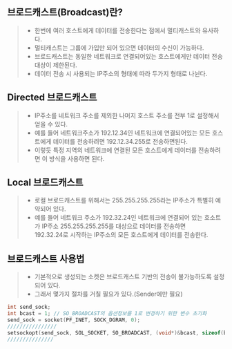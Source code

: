 ## 브로드캐스트(Broadcast)란?
> * 한번에 여러 호스트에게 데이터를 전송한다는 점에서 멀티캐스트와 유사하다.
> * 멀티캐스트는 그룹에 가입만 되어 있으면 데이터의 수신이 가능하다.
> * 브로드캐스트는 동일한 네트워크로 연결되어있는 호스트에게만 데이터 전송 대상이 제한된다.
> * 데이터 전송 시 사용되는 IP주소의 형태에 따라 두가지 형태로 나뉜다.

## Directed 브로드캐스트
> * IP주소를 네트워크 주소를 제외한 나머지 호스트 주소를 전부 1로 설정해서 얻을 수 있다.
> * 예를 들어 네트워크주소가 192.12.34인 네트워크에 연결되어있는 모든 호스트에게 데이터를 전송하려면 192.12.34.255로 전송하면된다.
> * 이렇듯 특정 지역의 네트워크에 연결된 모든 호스트에게 데이터를 전송하려면 이 방식을 사용하면 된다.

## Local 브로드캐스트
> * 로컬 브로드캐스트를 위해서는 255.255.255.255라는 IP주소가 특별히 예약되어 있다.
> * 예를 들어 네트워크 주소가 192.32.24인 네트워크에 연결되어 있는 호소트가 IP주소 255.255.255.255를 대상으로 데이터를 전송하면<br/>
> 192.32.24로 시작하는 IP주소의 모든 호스트에게 데이터를 전송한다.

## 브로드캐스트 사용법
> * 기본적으로 생성되는 소켓은 브로드캐스트 기반의 전송이 불가능하도록 설정되어 있다.
> * 그래서 몇가지 절차를 거칠 필요가 있다.(Sender에만 필요)
```c
int send_sock;
int bcast = 1; // SO_BROADCAST의 옵션정보를 1로 변경하기 위한 변수 초기화
send_sock = socket(PF_INET, SOCK_DGRAM, 0);
////////////////
setsockopt(send_sock, SOL_SOCKET, SO_BROADCAST, (void*)&bcast, sizeof(bcast));
///////////////
```
